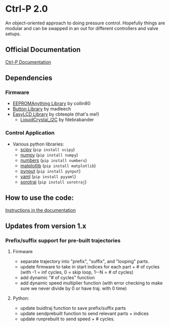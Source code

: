 # Ctrl-P 2.0
An object-oriented approach to doing pressure control. Hopefully things are modular and can be swapped in an out for different controllers and valve setups.

## Official Documentation
[Ctrl-P Documentation](https://cbteeple.github.io/pressure_controller_docs/)


## Dependencies

### Firmware
 - [EEPROMAnything Library](https://github.com/collin80/EEPROMAnything) by collin80
 - [Button Library](https://github.com/madleech/Button) by madleech
 - [EasyLCD Library](https://github.com/cbteeple/EasyLCD) by cbteeple (that's me!)
   - [LiquidCrystal_I2C](https://github.com/fdebrabander/Arduino-LiquidCrystal-I2C-library) by fdebrabander
   
### Control Application
- Various python libraries:
	- [scipy](https://www.scipy.org/) (`pip install scipy`)
	- [numpy](https://www.numpy.org/) (`pip install numpy`)
	- [numbers](https://docs.python.org/2/library/numbers.html) (`pip install numbers`)
	- [matplotlib](https://matplotlib.org/) (`pip install matplotlib`)
	- [pynput](https://pypi.org/project/pynput/) (`pip install pynput`)
	- [yaml](https://pyyaml.org/wiki/PyYAMLDocumentation) (`pip install pyyaml`)
	- [sorotraj](https://pypi.org/project/sorotraj/) (`pip install sorotraj`)

## How to use the code:
[Instructions in the documentation](https://cbteeple.github.io/pressure_controller_docs/)

## Updates from version 1.x

### Prefix/suffix support for pre-built trajectories

1. Firmware
	- separate trajectory into "prefix", "suffix", and "looping" parts.
	- update firmware to take in start indices for each part + # of cycles (with -1 = inf cycles, 0 = skip loop, 1--N = # of cycles)
	- add dynamic "# of cycles" function
	- add dynamic speed multiplier function (with error checking to make sure we never divide by 0 or have traj. with 0 time)

2. Python:
	- update buidtraj function to save prefix/suffix parts
	- update sendprebuilt function to send relevant parts + indices
	- update runprebuilt to send speed + # cycles.
